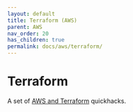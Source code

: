 ```yaml
---
layout: default
title: Terraform (AWS)
parent: AWS
nav_order: 20
has_children: true
permalink: docs/aws/terraform/
---
```


# Terraform

A set of [AWS and Terraform](https://registry.terraform.io/providers/hashicorp/aws/latest/docs) quickhacks.
